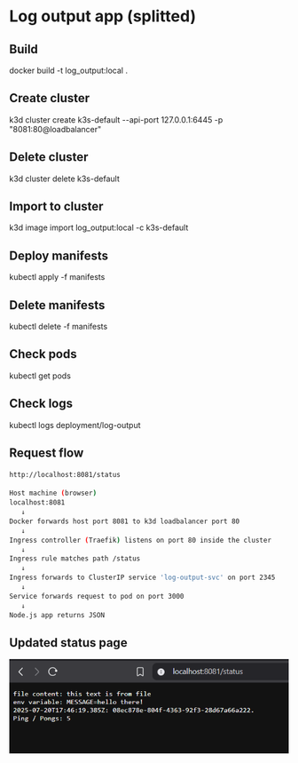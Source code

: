 # Log output app (splitted)

## Build

docker build -t log_output:local .

## Create cluster

k3d cluster create k3s-default --api-port 127.0.0.1:6445 -p "8081:80@loadbalancer"

## Delete cluster

k3d cluster delete k3s-default

## Import to cluster

k3d image import log_output:local -c k3s-default

## Deploy manifests

kubectl apply -f manifests

## Delete manifests

kubectl delete -f manifests

## Check pods

kubectl get pods

## Check logs

kubectl logs deployment/log-output

## Request flow

```bash
http://localhost:8081/status

Host machine (browser)
localhost:8081
   ↓
Docker forwards host port 8081 to k3d loadbalancer port 80
   ↓
Ingress controller (Traefik) listens on port 80 inside the cluster
   ↓
Ingress rule matches path /status
   ↓
Ingress forwards to ClusterIP service 'log-output-svc' on port 2345
   ↓
Service forwards request to pod on port 3000
   ↓
Node.js app returns JSON
```

## Updated status page

![Updated ss](docs/env_var_browser.png)
